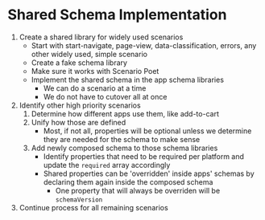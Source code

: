 # Shared Schema Implementation

1. Create a shared library for widely used scenarios
	- Start with start-navigate, page-view, data-classification, errors, any other widely used, simple scenario
	- Create a fake schema library
	- Make sure it works with Scenario Poet
	- Implement the shared schema in the app schema libraries
		- We can do a scenario at a time
		- We do not have to cutover all at once
1. Identify other high priority scenarios
	1. Determine how different apps use them, like add-to-cart
	1. Unify how those are defined
		- Most, if not all, properties will be optional unless we determine they are needed for the schema to make sense
	1. Add newly composed schema to those schema libraries
		- Identify properties that need to be required per platform and update the `required` array accordingly
		- Shared properties can be 'overridden' inside apps' schemas by declaring them again inside the composed schema
			- One property that will always be overriden will be `schemaVersion`
1. Continue process for all remaining scenarios